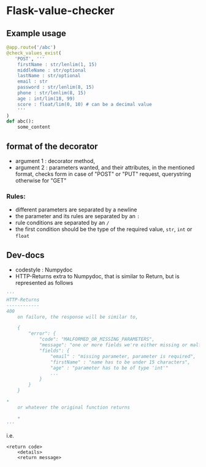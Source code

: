 # Flask-value-checker

## Example usage
```python
@app.route('/abc')
@check_values_exist(
   'POST', '''
    firstName : str/lenlim(1, 15)
    middleName : str/optional
    lastName : str/optional
    email : str
    password : str/lenlim(8, 15)
    phone : str/lenlim(8, 15)
    age : int/lim(18, 99)
    score : float/lim(0, 10) # can be a decimal value
    '''
)
def abc():
    some_content
```

## format of the decorator
- argument 1 : decorator method,
- argument 2 : parameters wanted, and their attributes, in the mentioned format, checks form in case of "POST" or "PUT" request, querystring otherwise for "GET"

### Rules:
- different parameters are separated by a newline
- the parameter and its rules are separated by an `:`
- rule conditions are separated by an `/`
- the first condition should be the type of the required value, `str`, `int` or `float`

## Dev-docs
- codestyle : Numpydoc
- HTTP-Returns extra to Numpydoc, that is similar to Return, but is represented as follows
```python
'''
HTTP-Returns
------------
400
    on failure, the response will be similar to,

    {
        "error": {
            "code": "MALFORMED_OR_MISSING_PARAMETERS",
            "message": "one or more fields we're either missing or malformed",
            "fields": {
                "email" : "missing parameter, parameter is required",
                "firstName" : "name has to be under 15 characters",
                "age" : "parameter has to be of type 'int'"
                ...
            }
        }
    }

*
    or whatever the original function returns

    *
'''
```

i.e.

```
<return code>
    <details>
    <return message>
```
